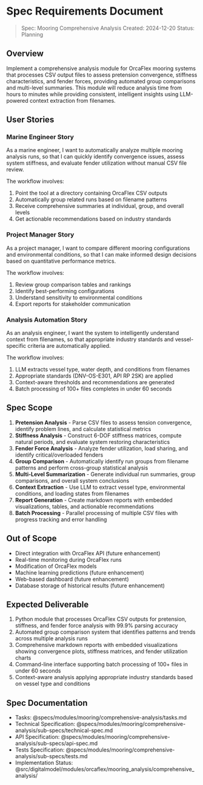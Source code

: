 # Spec Requirements Document

> Spec: Mooring Comprehensive Analysis
> Created: 2024-12-20
> Status: Planning

## Overview

Implement a comprehensive analysis module for OrcaFlex mooring systems that processes CSV output files to assess pretension convergence, stiffness characteristics, and fender forces, providing automated group comparisons and multi-level summaries. This module will reduce analysis time from hours to minutes while providing consistent, intelligent insights using LLM-powered context extraction from filenames.

## User Stories

### Marine Engineer Story

As a marine engineer, I want to automatically analyze multiple mooring analysis runs, so that I can quickly identify convergence issues, assess system stiffness, and evaluate fender utilization without manual CSV file review.

The workflow involves:
1. Point the tool at a directory containing OrcaFlex CSV outputs
2. Automatically group related runs based on filename patterns
3. Receive comprehensive summaries at individual, group, and overall levels
4. Get actionable recommendations based on industry standards

### Project Manager Story

As a project manager, I want to compare different mooring configurations and environmental conditions, so that I can make informed design decisions based on quantitative performance metrics.

The workflow involves:
1. Review group comparison tables and rankings
2. Identify best-performing configurations
3. Understand sensitivity to environmental conditions
4. Export reports for stakeholder communication

### Analysis Automation Story

As an analysis engineer, I want the system to intelligently understand context from filenames, so that appropriate industry standards and vessel-specific criteria are automatically applied.

The workflow involves:
1. LLM extracts vessel type, water depth, and conditions from filenames
2. Appropriate standards (DNV-OS-E301, API RP 2SK) are applied
3. Context-aware thresholds and recommendations are generated
4. Batch processing of 100+ files completes in under 60 seconds

## Spec Scope

1. **Pretension Analysis** - Parse CSV files to assess tension convergence, identify problem lines, and calculate statistical metrics
2. **Stiffness Analysis** - Construct 6-DOF stiffness matrices, compute natural periods, and evaluate system restoring characteristics
3. **Fender Force Analysis** - Analyze fender utilization, load sharing, and identify critical/overloaded fenders
4. **Group Comparison** - Automatically identify run groups from filename patterns and perform cross-group statistical analysis
5. **Multi-Level Summarization** - Generate individual run summaries, group comparisons, and overall system conclusions
6. **Context Extraction** - Use LLM to extract vessel type, environmental conditions, and loading states from filenames
7. **Report Generation** - Create markdown reports with embedded visualizations, tables, and actionable recommendations
8. **Batch Processing** - Parallel processing of multiple CSV files with progress tracking and error handling

## Out of Scope

- Direct integration with OrcaFlex API (future enhancement)
- Real-time monitoring during OrcaFlex runs
- Modification of OrcaFlex models
- Machine learning predictions (future enhancement)
- Web-based dashboard (future enhancement)
- Database storage of historical results (future enhancement)

## Expected Deliverable

1. Python module that processes OrcaFlex CSV outputs for pretension, stiffness, and fender force analysis with 99.9% parsing accuracy
2. Automated group comparison system that identifies patterns and trends across multiple analysis runs
3. Comprehensive markdown reports with embedded visualizations showing convergence plots, stiffness matrices, and fender utilization charts
4. Command-line interface supporting batch processing of 100+ files in under 60 seconds
5. Context-aware analysis applying appropriate industry standards based on vessel type and conditions

## Spec Documentation

- Tasks: @specs/modules/mooring/comprehensive-analysis/tasks.md
- Technical Specification: @specs/modules/mooring/comprehensive-analysis/sub-specs/technical-spec.md
- API Specification: @specs/modules/mooring/comprehensive-analysis/sub-specs/api-spec.md
- Tests Specification: @specs/modules/mooring/comprehensive-analysis/sub-specs/tests.md
- Implementation Status: @src/digitalmodel/modules/orcaflex/mooring_analysis/comprehensive_analysis/